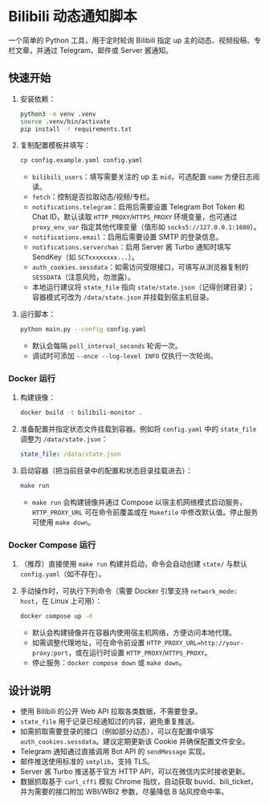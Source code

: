 # Bilibili 动态通知脚本

一个简单的 Python 工具，用于定时轮询 Bilibili 指定 up 主的动态、视频投稿、专栏文章，并通过 Telegram、邮件或 Server 酱通知。

## 快速开始

1. 安装依赖：

   ```bash
   python3 -m venv .venv
   source .venv/bin/activate
   pip install -r requirements.txt
   ```

2. 复制配置模板并填写：

   ```bash
   cp config.example.yaml config.yaml
   ```

   - `bilibili_users`：填写需要关注的 up 主 `mid`，可选配置 `name` 方便日志阅读。
   - `fetch`：控制是否拉取动态/视频/专栏。
   - `notifications.telegram`：启用后需要设置 Telegram Bot Token 和 Chat ID，默认读取 `HTTP_PROXY`/`HTTPS_PROXY` 环境变量，也可通过 `proxy_env_var` 指定其他代理变量（值形如 `socks5://127.0.0.1:1080`）。
   - `notifications.email`：启用后需要设置 SMTP 的登录信息。
   - `notifications.serverchan`：启用 Server 酱 Turbo 通知时填写 SendKey（如 `SCTxxxxxxxx...`）。
   - `auth_cookies.sessdata`：如需访问受限接口，可填写从浏览器复制的 `SESSDATA`（注意风险，勿泄露）。
   - 本地运行建议将 `state_file` 指向 `state/state.json`（记得创建目录）；容器模式可改为 `/data/state.json` 并挂载到宿主机目录。

3. 运行脚本：

   ```bash
   python main.py --config config.yaml
   ```

   - 默认会每隔 `poll_interval_seconds` 轮询一次。
   - 调试时可添加 `--once --log-level INFO` 仅执行一次轮询。

### Docker 运行

1. 构建镜像：

   ```bash
   docker build -t bilibili-monitor .
   ```

2. 准备配置并指定状态文件挂载到容器。例如将 `config.yaml` 中的 `state_file` 调整为 `/data/state.json`：

   ```yaml
   state_file: /data/state.json
   ```

3. 启动容器（把当前目录中的配置和状态目录挂载进去）：

   ```bash
   make run
   ```

   - `make run` 会构建镜像并通过 Compose 以宿主机网络模式启动服务，`HTTP_PROXY_URL` 可在命令前覆盖或在 `Makefile` 中修改默认值。停止服务可使用 `make down`。

### Docker Compose 运行

1. （推荐）直接使用 `make run` 构建并启动，命令会自动创建 `state/` 与默认 `config.yaml`（如不存在）。

2. 手动操作时，可执行下列命令（需要 Docker 引擎支持 `network_mode: host`，在 Linux 上可用）：

   ```bash
   docker compose up -d
   ```

   - 默认会构建镜像并在容器内使用宿主机网络，方便访问本地代理。
   - 如需调整代理地址，可在命令前设置 `HTTP_PROXY_URL=http://your-proxy:port`，或在运行时设置 `HTTP_PROXY`/`HTTPS_PROXY`。
   - 停止服务：`docker compose down` 或 `make down`。

## 设计说明

- 使用 Bilibili 的公开 Web API 拉取各类数据，不需要登录。
- `state_file` 用于记录已经通知过的内容，避免重复推送。
- 如需抓取需要登录的接口（例如部分动态），可以在配置中填写 `auth_cookies.sessdata`。建议定期更新该 Cookie 并确保配置文件安全。
- Telegram 通知通过直接调用 Bot API 的 `sendMessage` 实现。
- 邮件推送使用标准的 `smtplib`，支持 TLS。
- Server 酱 Turbo 推送基于官方 HTTP API，可以在微信内实时接收更新。
- 数据抓取基于 `curl_cffi` 模拟 Chrome 指纹，自动获取 buvid、bili_ticket，并为需要的接口附加 WBI/WBI2 参数，尽量降低 B 站风控命中率。
